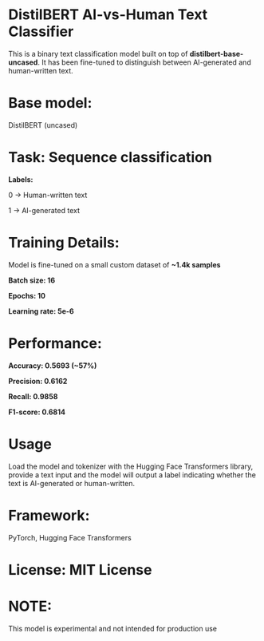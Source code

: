 # DistilBERT AI-vs-Human Text Classifier

This is a binary text classification model built on top of **distilbert-base-uncased**. It has been fine-tuned to distinguish between AI-generated and human-written text.


# Base model: 
DistilBERT (uncased)


# Task: Sequence classification

**Labels:**

0 → Human-written text

1 → AI-generated text


# Training Details:

Model is fine-tuned on a small custom dataset of **~1.4k samples**

**Batch size: 16**

**Epochs: 10**

**Learning rate: 5e-6**


# Performance:

**Accuracy: 0.5693 (~57%)**

**Precision: 0.6162**

**Recall: 0.9858**

**F1-score: 0.6814**


# Usage

Load the model and tokenizer with the Hugging Face Transformers library, provide a text input and the model will output a label indicating whether the text is AI-generated or human-written.


# Framework:

PyTorch, Hugging Face Transformers


# License: MIT License


# NOTE: 
This model is experimental and not intended for production use
